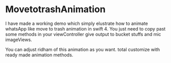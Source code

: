 # MovetotrashAnimation

I have made a working demo which simply elustrate how to animate whatsApp like move to trash animation in swift 4.
You just need to copy past some methods in your viewController give output to bucket stuffs and mic imageViews.

You can adjust ridham of this animation as you want. total customize with ready made animation methods.
